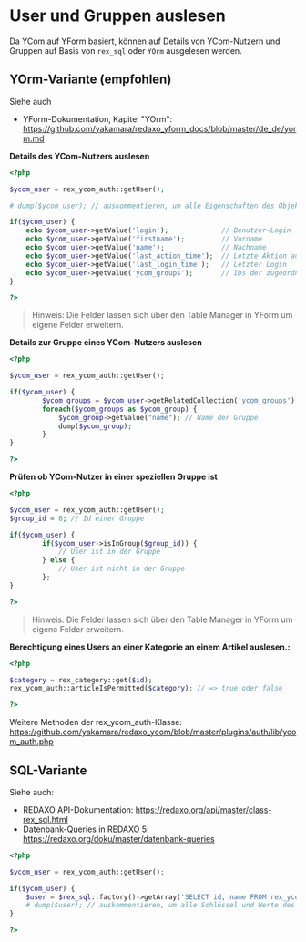 # User und Gruppen auslesen

Da YCom auf YForm basiert, können auf Details von YCom-Nutzern und Gruppen auf Basis von `rex_sql` oder `YOrm` ausgelesen werden.

## YOrm-Variante (empfohlen)

Siehe auch
* YForm-Dokumentation, Kapitel "YOrm": https://github.com/yakamara/redaxo_yform_docs/blob/master/de_de/yorm.md

**Details des YCom-Nutzers auslesen**

```php
<?php

$ycom_user = rex_ycom_auth::getUser();

# dump($ycom_user); // auskommentieren, um alle Eigenschaften des Objekts auszugeben

if($ycom_user) {
    echo $ycom_user->getValue('login');             // Benutzer-Login
    echo $ycom_user->getValue('firstname');         // Vorname
    echo $ycom_user->getValue('name');              // Nachname
    echo $ycom_user->getValue('last_action_time');  // Letzte Aktion auf der Seite
    echo $ycom_user->getValue('last_login_time');   // Letzter Login
    echo $ycom_user->getValue('ycom_groups');       // IDs der zugeordneten Gruppen
}

?>
```

> Hinweis: Die Felder lassen sich über den Table Manager in YForm um eigene Felder erweitern.

**Details zur Gruppe eines YCom-Nutzers auslesen**

```php
<?php

$ycom_user = rex_ycom_auth::getUser();

if($ycom_user) {
        $ycom_groups = $ycom_user->getRelatedCollection('ycom_groups');
        foreach($ycom_groups as $ycom_group) {
            $ycom_group->getValue("name"); // Name der Gruppe
            dump($ycom_group);
        }
}

?>
```
**Prüfen ob YCom-Nutzer in einer speziellen Gruppe ist**

```php
<?php

$ycom_user = rex_ycom_auth::getUser();
$group_id = 6; // Id einer Gruppe

if($ycom_user) {
        if($ycom_user->isInGroup($group_id)) {
            // User ist in der Gruppe   
        } else {
            // User ist nicht in der Gruppe
        };
}

?>
```

> Hinweis: Die Felder lassen sich über den Table Manager in YForm um eigene Felder erweitern.

**Berechtigung eines Users an einer Kategorie an einem Artikel auslesen.:**

```php
<?php

$category = rex_category::get($id);
rex_ycom_auth::articleIsPermitted($category); // => true oder false

?>
```
Weitere Methoden der rex_ycom_auth-Klasse: https://github.com/yakamara/redaxo_ycom/blob/master/plugins/auth/lib/ycom_auth.php

## SQL-Variante

Siehe auch: 
* REDAXO API-Dokumentation: https://redaxo.org/api/master/class-rex_sql.html
* Datenbank-Queries in REDAXO 5: https://redaxo.org/doku/master/datenbank-queries

```php
<?php

$ycom_user = rex_ycom_auth::getUser();

if($ycom_user) {
    $user = $rex_sql::factory()->getArray('SELECT id, name FROM rex_ycom_user WHERE id = :id', [$ycom_user->getId()]);
    # dump($user); // auskommentieren, um alle Schlüssel und Werte des Arrays auszugeben
}

?>
```
